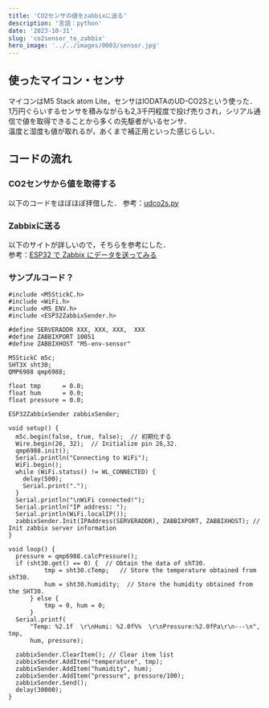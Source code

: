 ```yaml
---
title: 'CO2センサの値をzabbixに送る'
description: '言語：python'
date: '2023-10-31'
slug: 'co2sensor_to_zabbix'
hero_image: '../../images/0003/sensor.jpg'
---
```


## 使ったマイコン・センサ
マイコンはM5 Stack atom Lite，センサはIODATAのUD-CO2Sという使った．  
1万円ぐらいするセンサを積みながらも2,3千円程度で投げ売りされ，シリアル通信で値を取得できることから多くの先駆者がいるセンサ．  
温度と湿度も値が取れるが，あくまで補正用といった感じらしい．

## コードの流れ
### CO2センサから値を取得する
以下のコードをほぼほぼ拝借した．
参考：[udco2s.py](https://gist.github.com/oquno/d07f6dbf8cc760f2534d9914efe79801)  


### Zabbixに送る
以下のサイトが詳しいので，そちらを参考にした．  
参考：[ESP32 で Zabbix にデータを送ってみる](https://qiita.com/nanbuwks/items/296f25b71148f7a28ab6)  

### サンプルコード？
```
#include <M5StickC.h>
#include <WiFi.h>
#include <M5_ENV.h>
#include <ESP32ZabbixSender.h>

#define SERVERADDR XXX, XXX, XXX,  XXX 
#define ZABBIXPORT 10051
#define ZABBIXHOST "M5-env-sensor"

M5StickC m5c;
SHT3X sht30;
QMP6988 qmp6988;

float tmp      = 0.0;
float hum      = 0.0;
float pressure = 0.0;

ESP32ZabbixSender zabbixSender;

void setup() {
  m5c.begin(false, true, false);  // 初期化する
  Wire.begin(26, 32);  // Initialize pin 26,32.
  qmp6988.init();
  Serial.println("Connecting to WiFi");
  WiFi.begin();
  while (WiFi.status() != WL_CONNECTED) {
    delay(500);
    Serial.print(".");
  }
  Serial.println("\nWiFi connected!");
  Serial.println("IP address: ");
  Serial.println(WiFi.localIP());
  zabbixSender.Init(IPAddress(SERVERADDR), ZABBIXPORT, ZABBIXHOST); // Init zabbix server information
}

void loop() {
  pressure = qmp6988.calcPressure();
  if (sht30.get() == 0) {  // Obtain the data of shT30.
          tmp = sht30.cTemp;   // Store the temperature obtained from shT30.
          hum = sht30.humidity;  // Store the humidity obtained from the SHT30.
      } else {
          tmp = 0, hum = 0;
      }
  Serial.printf(
      "Temp: %2.1f  \r\nHumi: %2.0f%%  \r\nPressure:%2.0fPa\r\n---\n", tmp,
      hum, pressure);

  zabbixSender.ClearItem(); // Clear item list
  zabbixSender.AddItem("temperature", tmp);
  zabbixSender.AddItem("humidity", hum);
  zabbixSender.AddItem("pressure", pressure/100);
  zabbixSender.Send();
  delay(30000);
}
```
